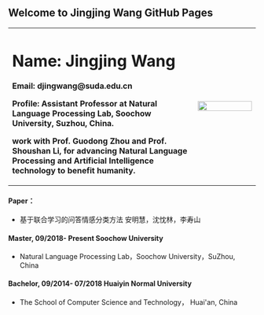 ## Welcome to Jingjing Wang GitHub Pages


<table border="0">
  <tr>
    <td width="75%">
      <h1>Name: Jingjing Wang</h1>
      <p><b>Email: djingwang@suda.edu.cn</b></p>
      <p><b>Profile: Assistant Professor at Natural Language Processing Lab, Soochow University, Suzhou, China.</b></p> 
      <p><b>work with Prof. Guodong Zhou and Prof. Shoushan Li, for advancing Natural Language Processing and Artificial Intelligence technology to benefit humanity.</b></p> 
    </td>
    <td width="25%">
      <img src="/DF5A775E-A9A3-49AC-B98B-E2212AC3D2D0.JPG" width="100%">
    </td>
  </tr>
</table>

#### Paper：
- 基于联合学习的问答情感分类方法 安明慧，沈忱林，李寿山

#### Master, 09/2018- Present Soochow University

- Natural Language Processing Lab，Soochow University，SuZhou, China

#### Bachelor, 09/2014- 07/2018 Huaiyin Normal University

- The School of Computer Science and Technology， Huai'an, China
